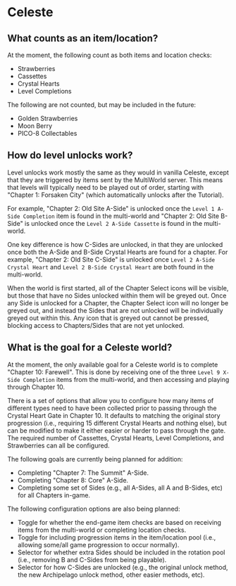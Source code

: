 # Celeste

## What counts as an item/location?

At the moment, the following count as both items and location checks:
- Strawberries
- Cassettes
- Crystal Hearts
- Level Completions


The following are not counted, but may be included in the future:
- Golden Strawberries
- Moon Berry
- PICO-8 Collectables


## How do level unlocks work?

Level unlocks work mostly the same as they would in vanilla Celeste, except that they are triggered by items sent by the
MultiWorld server. This means that levels will typically need to be played out of order, starting with "Chapter 1: 
Forsaken City" (which automatically unlocks after the Tutorial).

For example, "Chapter 2: Old Site A-Side" is unlocked once the `Level 1 A-Side Completion` item is found in the 
multi-world and "Chapter 2: Old Site B-Side" is unlocked once the `Level 2 A-Side Cassette` is found in the multi-world.

One key difference is how C-Sides are unlocked, in that they are unlocked once both the A-Side and B-Side Crystal Hearts
are found for a chapter. For example, "Chapter 2: Old Site C-Side" is unlocked once `Level 2 A-Side Crystal Heart` and 
`Level 2 B-Side Crystal Heart` are both found in the multi-world.

When the world is first started, all of the Chapter Select icons will be visible, but those that have no Sides unlocked
within them will be greyed out. Once any Side is unlocked for a Chapter, the Chapter Select icon will no longer be
greyed out, and instead the Sides that are not unlocked will be individually greyed out within this. Any icon that is
greyed out cannot be pressed, blocking access to Chapters/Sides that are not yet unlocked.

## What is the goal for a Celeste world?

At the moment, the only available goal for a Celeste world is to complete "Chapter 10: Farewell". This is done by
receiving one of the three `Level 9 X-Side Completion` items from the multi-world, and then accessing and playing
through Chapter 10.

There is a set of options that allow you to configure how many items of different types need to have been collected
prior to passing through the Crystal Heart Gate in Chapter 10. It defaults to matching the original story progression
(i.e., requiring 15 different Crystal Hearts and nothing else), but can be modified to make it either easier or harder
to pass through the gate. The required number of Cassettes, Crystal Hearts, Level Completions, and Strawberries can all
be configured.

The following goals are currently being planned for addition:
- Completing "Chapter 7: The Summit" A-Side.
- Completing "Chapter 8: Core" A-Side.
- Completing some set of Sides (e.g., all A-Sides, all A and B-Sides, etc) for all Chapters in-game.


The following configuration options are also being planned:
- Toggle for whether the end-game item checks are based on receiving items from the multi-world or completing location
checks.
- Toggle for including progression items in the item/location pool (i.e., allowing some/all game progression to occur
normally).
- Selector for whether extra Sides should be included in the rotation pool (i.e., removing B and C-Sides from being
playable).
- Selector for how C-Sides are unlocked (e.g., the original unlock method, the new Archipelago unlock method, other
easier methods, etc).